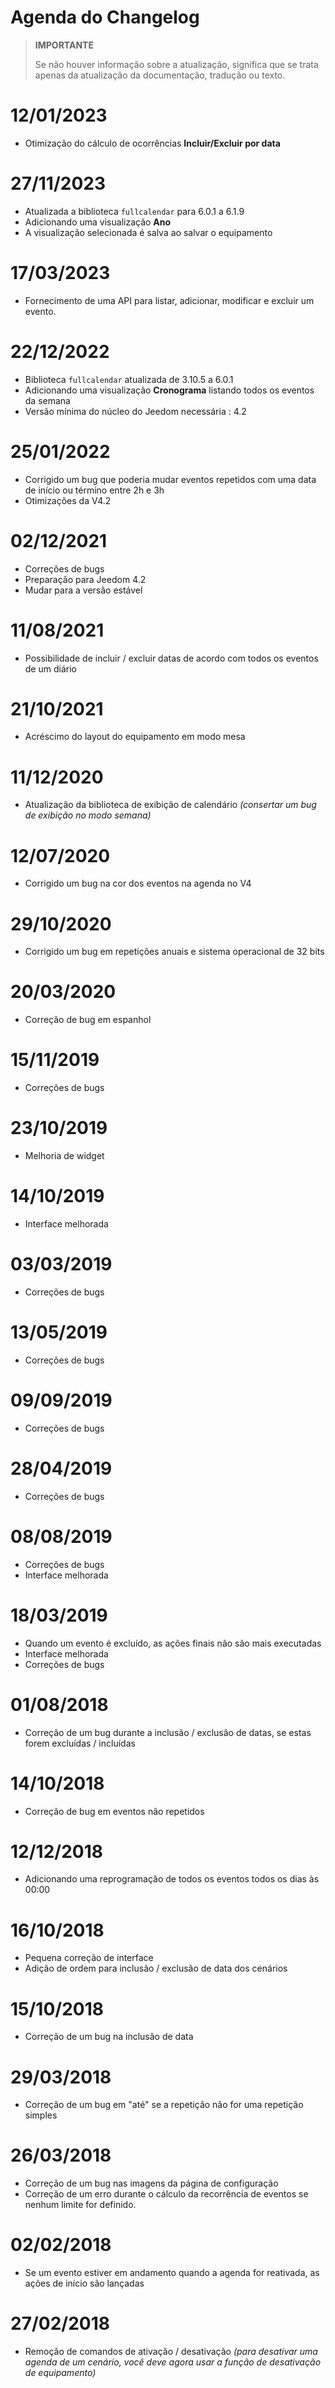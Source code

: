 # Agenda do Changelog

>**IMPORTANTE**
>
>Se não houver informação sobre a atualização, significa que se trata apenas da atualização da documentação, tradução ou texto.

# 12/01/2023

- Otimização do cálculo de ocorrências **Incluir/Excluir por data**

# 27/11/2023

- Atualizada a biblioteca `fullcalendar` para 6.0.1 a 6.1.9
- Adicionando uma visualização **Ano**
- A visualização selecionada é salva ao salvar o equipamento

# 17/03/2023
- Fornecimento de uma API para listar, adicionar, modificar e excluir um evento.

# 22/12/2022

- Biblioteca `fullcalendar` atualizada de 3.10.5 a 6.0.1
- Adicionando uma visualização **Cronograma** listando todos os eventos da semana
- Versão mínima do núcleo do Jeedom necessária : 4.2

# 25/01/2022

- Corrigido um bug que poderia mudar eventos repetidos com uma data de início ou término entre 2h e 3h
- Otimizações da V4.2

# 02/12/2021

- Correções de bugs
- Preparação para Jeedom 4.2
- Mudar para a versão estável

# 11/08/2021

- Possibilidade de incluir / excluir datas de acordo com todos os eventos de um diário

# 21/10/2021

- Acréscimo do layout do equipamento em modo mesa

# 11/12/2020

- Atualização da biblioteca de exibição de calendário *(consertar um bug de exibição no modo semana)*

# 12/07/2020

- Corrigido um bug na cor dos eventos na agenda no V4

# 29/10/2020

- Corrigido um bug em repetições anuais e sistema operacional de 32 bits

# 20/03/2020

- Correção de bug em espanhol

# 15/11/2019

- Correções de bugs

# 23/10/2019

- Melhoria de widget

# 14/10/2019

- Interface melhorada

# 03/03/2019

- Correções de bugs

# 13/05/2019

- Correções de bugs

# 09/09/2019

- Correções de bugs

# 28/04/2019

- Correções de bugs

# 08/08/2019

- Correções de bugs
- Interface melhorada

# 18/03/2019

- Quando um evento é excluído, as ações finais não são mais executadas
- Interface melhorada
- Correções de bugs

# 01/08/2018

- Correção de um bug durante a inclusão / exclusão de datas, se estas forem excluídas / incluídas

# 14/10/2018

- Correção de bug em eventos não repetidos

# 12/12/2018

- Adicionando uma reprogramação de todos os eventos todos os dias às 00:00

# 16/10/2018

- Pequena correção de interface
- Adição de ordem para inclusão / exclusão de data dos cenários

# 15/10/2018

- Correção de um bug na inclusão de data

# 29/03/2018

- Correção de um bug em "até" se a repetição não for uma repetição simples

# 26/03/2018

- Correção de um bug nas imagens da página de configuração
- Correção de um erro durante o cálculo da recorrência de eventos se nenhum limite for definido.

# 02/02/2018

- Se um evento estiver em andamento quando a agenda for reativada, as ações de início são lançadas

# 27/02/2018

-	Remoção de comandos de ativação / desativação *(para desativar uma agenda de um cenário, você deve agora usar a função de desativação de equipamento)*
